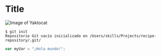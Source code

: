# Title
![Image of Yaktocat](https://octodex.github.com/images/yaktocat.png)
```
$ git init
Repositorio Git vacío inicializado en /Users/skills/Projects/recipe-repository/.git/
```

``` javascript
var myVar = "¡Hola mundo!";
```
